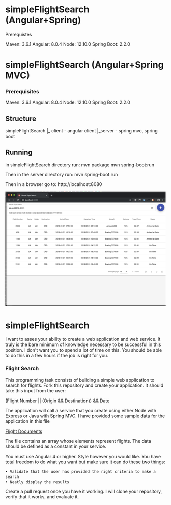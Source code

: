 # simpleFlightSearch (Angular+Spring)

Prerequistes 

Maven: 3.6.1
Angular: 8.0.4
Node: 12.10.0
Spring Boot: 2.2.0

# simpleFlightSearch (Angular+Spring MVC)

### Prerequisites 

Maven: 3.6.1
Angular: 8.0.4
Node: 12.10.0
Spring Boot: 2.2.0

## Structure
simpleFlightSearch
		|_ client - angular client
		|_server - spring mvc, spring boot

## Running 

in simpleFlightSearch directory run: 
mvn package
mvn spring-boot:run

Then in the server directory run:
mvn spring-boot:run

Then in a browser go to: http://localhost:8080

![image](preview.png)

# simpleFlightSearch
I want to asses your ability to create a web application and web service. It truly is the bare minimum of knowledge necessary to be successful in this position. I don't want you to spend a lot of time on this. You should be able to do this in a few hours if the job is right for you.

### Flight Search

This programming task consists of building a simple web application to search for flights. Fork this repository and create your application. It should take this input from the user:

(Flight Number ||  (Origin && Destination)) && Date

The application will call a service that you create using either Node with Express or Java with Spring MVC. I have provided some sample data for the application in this file 


[Flight Documents](./flight-docs/flight-sample.json)



The file contains an array whose elements represent flights. The data should be defined as a constant in your service. 


You must use Angular 4 or higher. Style however you would like. You have total freedom to do what you want but make sure it can do these two things:

	• Validate that the user has provided the right criteria to make a search 
	• Neatly display the results

Create a pull request once you have it working. I will clone your repository, verify that it works, and evaluate it.



